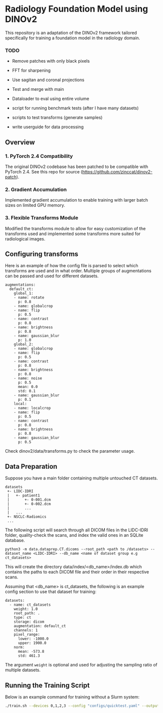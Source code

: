 # Radiology Foundation Model using DINOv2

This repository is an adaptation of the DINOv2 framework tailored specifically for training a foundation model in the radiology domain. 

### TODO

- Remove patches with only black pixels
- FFT for sharpening
- Use sagitan and coronal projections
- Test and merge with main

- Dataloader to eval using entire volume
- script for running benchmark tests (after I have many datasets)
- scripts to test transforms (generate samples)

- write userguide for data processing

## Overview

### 1. **PyTorch 2.4 Compatibility**
The original DINOv2 codebase has been patched to be compatible with PyTorch 2.4. See this repo for source (https://github.com/zinccat/dinov2-patch).

### 2. **Gradient Accumulation**
Implemented gradient accumulation to enable training with larger batch sizes on limited GPU memory. 

### 3. **Flexible Transforms Module**
Modified the transforms module to allow for easy customization of the transforms used and implemented some transforms more suited for radiological images. 

## Configuring transforms

Here is an example of how the config file is parsed to select which transforms are used and in what order. Multiple groups of augmentations can be passed and used for different datasets.

```
augmentations:
  default_ct:
    global_1:
    - name: rotate
      p: 0.8
    - name: globalcrop
    - name: flip
      p: 0.5
    - name: contrast
      p: 0.8
    - name: brightness
      p: 0.8
    - name: gaussian_blur
      p: 1.0
    global_2:
    - name: globalcrop
    - name: flip
      p: 0.5
    - name: contrast
      p: 0.8
    - name: brightness
      p: 0.8
    - name: noise
      p: 0.5
      mean: 0.0
      std: 0.1
    - name: gaussian_blur
      p: 0.1
    local:
    - name: localcrop
    - name: flip
      p: 0.5
    - name: contrast
      p: 0.8
    - name: brightness
      p: 0.8
    - name: gaussian_blur
      p: 0.5
```
Check dinov2/data/transforms.py to check the parameter usage.

## Data Preparation

Suppose you have a main folder containing multiple untouched CT datasets.

```
datasets
 +- LIDC-IDRI
 |   +- patient1
 |       +- 0-001.dcm
 |       +- 0-002.dcm
 |       ...
 |   ...
 +- NSCLC-Radiomics
 ...
```

The following script will search through all DICOM files in the LIDC-IDRI folder, quality-check the scans, and index the valid ones in an SQLite database. 

```
python3 -m data.dataprep.CT.dicoms --root_path <path to /datasets> --dataset_name <LIDC-IDRI> --db_name <name of dataset group e.g ct_datasets>
```

This will create the directory data/index/<db_name>/index.db which contains the paths to each DICOM file and their order in their respective scans. 

Assuming that <db_name> is ct_datasets, the following is an example config section to use that dataset for training:
```
datasets:
  - name: ct_datasets
    weight: 1.0
    root_path: .
    type: ct
    storage: dicom
    augmentation: default_ct
    channels: 1
    pixel_range:
      lower: -1000.0
      upper: 1900.0
    norm:
      mean: -573.8
      std: 461.3
```

The argument ```weight``` is optional and used for adjusting the sampling ratio of multiple datasets.


## Running the Training Script

Below is an example command for training without a Slurm system:

```bash
./train.sh --devices 0,1,2,3 --config "configs/quicktest.yaml" --output "runs/quicktest"
```
